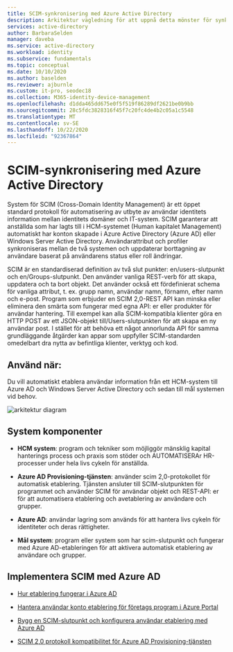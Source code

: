 ```yaml
---
title: SCIM-synkronisering med Azure Active Directory
description: Arkitektur vägledning för att uppnå detta mönster för synkronisering
services: active-directory
author: BarbaraSelden
manager: daveba
ms.service: active-directory
ms.workload: identity
ms.subservice: fundamentals
ms.topic: conceptual
ms.date: 10/10/2020
ms.author: baselden
ms.reviewer: ajburnle
ms.custom: it-pro, seodec18
ms.collection: M365-identity-device-management
ms.openlocfilehash: d1dda465dd675e0f5f519f86289df2621be0b9bb
ms.sourcegitcommit: 28c5fdc3828316f45f7c20fc4de4b2c05a1c5548
ms.translationtype: MT
ms.contentlocale: sv-SE
ms.lasthandoff: 10/22/2020
ms.locfileid: "92367864"
---
```

# <a name="scim-synchronization-with-azure-active-directory"></a>SCIM-synkronisering med Azure Active Directory

System för SCIM (Cross-Domain Identity Management) är ett öppet standard protokoll för automatisering av utbyte av användar identitets information mellan identitets domäner och IT-system. SCIM garanterar att anställda som har lagts till i HCM-systemet (Human kapitalet Management) automatiskt har konton skapade i Azure Active Directory (Azure AD) eller Windows Server Active Directory. Användarattribut och profiler synkroniseras mellan de två systemen och uppdaterar borttagning av användare baserat på användarens status eller roll ändringar.

SCIM är en standardiserad definition av två slut punkter: en/users-slutpunkt och en/Groups-slutpunkt. Den använder vanliga REST-verb för att skapa, uppdatera och ta bort objekt. Det använder också ett fördefinierat schema för vanliga attribut, t. ex. grupp namn, användar namn, förnamn, efter namn och e-post. Program som erbjuder en SCIM 2,0-REST API kan minska eller eliminera den smärta som fungerar med egna API: er eller produkter för användar hantering. Till exempel kan alla SCIM-kompatibla klienter göra en HTTP POST av ett JSON-objekt till/Users-slutpunkten för att skapa en ny användar post. I stället för att behöva ett något annorlunda API för samma grundläggande åtgärder kan appar som uppfyller SCIM-standarden omedelbart dra nytta av befintliga klienter, verktyg och kod. 

## <a name="use-when"></a>Använd när: 

Du vill automatiskt etablera användar information från ett HCM-system till Azure AD och Windows Server Active Directory och sedan till mål systemen vid behov. 

![arkitektur diagram](./media/authentication-patterns/scim-auth.png)


## <a name="components-of-system"></a>System komponenter 

* **HCM system**: program och tekniker som möjliggör mänsklig kapital hanterings process och praxis som stöder och AUTOMATISERAr HR-processer under hela livs cykeln för anställda. 

* **Azure AD Provisioning-tjänsten**: använder scim 2,0-protokollet för automatisk etablering. Tjänsten ansluter till SCIM-slutpunkten för programmet och använder SCIM för användar objekt och REST-API: er för att automatisera etablering och avetablering av användare och grupper.  

* **Azure AD**: användar lagring som används för att hantera livs cykeln för identiteter och deras rättigheter. 

* **Mål system**: program eller system som har scim-slutpunkt och fungerar med Azure AD-etableringen för att aktivera automatisk etablering av användare och grupper.  

## <a name="implement-scim-with-azure-ad"></a>Implementera SCIM med Azure AD 

* [Hur etablering fungerar i Azure AD ](https://docs.microsoft.com/azure/active-directory/app-provisioning/how-provisioning-works)

* [Hantera användar konto etablering för företags program i Azure Portal ](https://docs.microsoft.com/azure/active-directory/app-provisioning/configure-automatic-user-provisioning-portal)

* [Bygg en SCIM-slutpunkt och konfigurera användar etablering med Azure AD  ](https://docs.microsoft.com/azure/active-directory/app-provisioning/use-scim-to-provision-users-and-groups)

* [SCIM 2,0 protokoll kompatibilitet för Azure AD Provisioning-tjänsten](https://docs.microsoft.com/azure/active-directory/app-provisioning/application-provisioning-config-problem-scim-compatibility)

